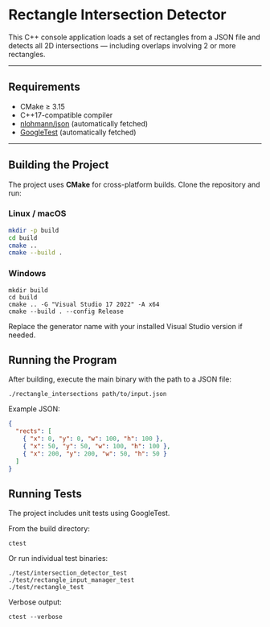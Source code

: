 # Rectangle Intersection Detector

This C++ console application loads a set of rectangles from a JSON file and detects all 2D intersections — including overlaps involving 2 or more rectangles.

---

## Requirements

- CMake ≥ 3.15
- C++17-compatible compiler
- [nlohmann/json](https://github.com/nlohmann/json) (automatically fetched)
- [GoogleTest](https://github.com/google/googletest) (automatically fetched)

---

## Building the Project

The project uses **CMake** for cross-platform builds. Clone the repository and run:

### Linux / macOS

```bash
mkdir -p build
cd build
cmake ..
cmake --build .
```

### Windows

```
mkdir build
cd build
cmake .. -G "Visual Studio 17 2022" -A x64
cmake --build . --config Release
```

Replace the generator name with your installed Visual Studio version if needed.

## Running the Program

After building, execute the main binary with the path to a JSON file:

```
./rectangle_intersections path/to/input.json
```

Example JSON:

```json
{
  "rects": [
    { "x": 0, "y": 0, "w": 100, "h": 100 },
    { "x": 50, "y": 50, "w": 100, "h": 100 },
    { "x": 200, "y": 200, "w": 50, "h": 50 }
  ]
}
```

## Running Tests

The project includes unit tests using GoogleTest.

From the build directory:

```
ctest
```

Or run individual test binaries:

```
./test/intersection_detector_test
./test/rectangle_input_manager_test
./test/rectangle_test
```

Verbose output:

```
ctest --verbose
```
